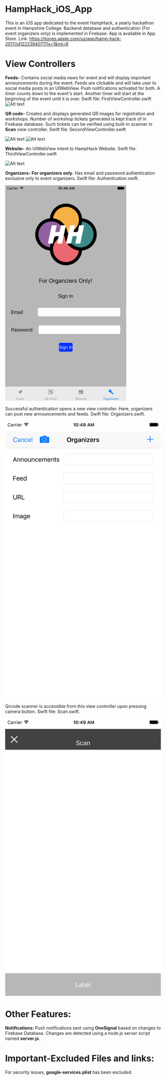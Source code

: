 # HampHack_iOS_App
This is an iOS app dedicated to the event HampHack, a yearly hackathon event in Hampshire College. Backend database and authentication (For event organizers only) is implemented in Firebase. App is available in App Store. Link: https://itunes.apple.com/us/app/hamp-hack-2017/id1222384071?ls=1&mt=8

# View Controllers
**Feeds-**
Contains social media news for event and will display important announcements during the event. Feeds are clickable and will take user to social media posts in an UIWebView. Push notifications activated for both. A timer counts down to the event's start. Another timer will start at the beginning of the event until it is over. Swift file: FirstViewController.swift
![Alt text](http://a5.mzstatic.com/us/r30/Purple122/v4/77/1a/a5/771aa5e1-edbd-ee83-b916-d63eefbc4b22/screen696x696.jpeg "Optional title")





**QR code-**
Creates and displays generated QR images for registration and workshops. Number of workshop tickets generated is kept track of in Firebase database. Such tickets can be verified using built-in scanner in **Scan** view controller. Swift file: SecondViewController.swift

![Alt text](http://a4.mzstatic.com/us/r30/Purple111/v4/39/bc/24/39bc2437-d452-e73f-322a-aa8516019d0e/screen696x696.jpeg "Optional title")
![Alt text](http://a1.mzstatic.com/us/r30/Purple111/v4/a6/b7/48/a6b748db-816b-77d3-2727-44b1f5912e37/screen696x696.jpeg "Optional title")

**Website-**
An UIWebView intent to HampHack Website. Swift file: ThirdViewController.swift

![Alt text](http://a3.mzstatic.com/us/r30/Purple122/v4/eb/e6/dd/ebe6dde8-c3d8-7a99-8e37-cfc8a529a32f/screen696x696.jpeg "Optional title")

**Organizers-**
 **For organizers only**. Has email and password authentication exclusive only to event organizers. Swift file: Authentication.swift.
 
 <img src="https://raw.githubusercontent.com/Tapojit/HampHack_iOS_App/master/sign%20in_ios.png" alt="alt text" width="392" height="696">

Successful authentication opens a new view controller. Here, organizers can post new announcements and feeds. Swift file: Organizers.swift.

![Alt text](https://raw.githubusercontent.com/Tapojit/HampHack_iOS_App/master/organize_iOS.png "Optional title")

Qrcode scanner is accessible from this view controller upon pressing camera button. Swift file: Scan.swift.

![Alt text](https://raw.githubusercontent.com/Tapojit/HampHack_iOS_App/master/scan_ios.png "Optional title")

# Other Features:
**Notifications:**
 Push notifications sent using **OneSignal** based on changes to Firebase Database. Changes are detected using a node.js server script named **server.js**. 


# Important-Excluded Files and links:
For security issues, **google-services.plist** has been excluded.

